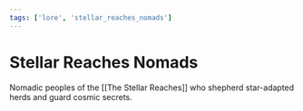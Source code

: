 ```yaml
---
tags: ['lore', 'stellar_reaches_nomads']
---
```


# Stellar Reaches Nomads
Nomadic peoples of the [[The Stellar Reaches]] who shepherd star-adapted herds and guard cosmic secrets.